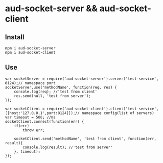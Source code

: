 # aud-socket-server && aud-socket-client

## Install
    npm i aud-socket-server
    npm i aud-socket-client

## Use
    var socketServer = require('aud-socket-server').server('test-service', 8124);// namespace port
    socketServer.use('methodName', function(req, res) {
        console.log(req); //'test from client'
        res.send(null, 'test from server');
    });

    var socketClient = require('aud-socket-client').client('test-service', [{host:'127.0.0.1',port:8124}]);// namespace config(list of servers)
    var timeout = 500; //ms
    socketClient.connect(function(err) {
        if(err)
            throw err;

        socketClient.send('methodName', 'test from client', function(err, result){
            console.log(result); //'test from server'
        }, timeout);
    });

